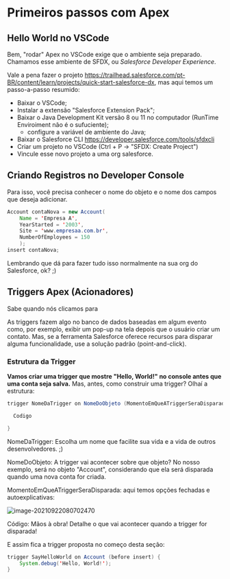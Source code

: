 # Primeiros passos com Apex

## Hello World no VSCode

Bem, "rodar" Apex no VSCode exige que o ambiente seja preparado. Chamamos esse ambiente de SFDX, ou *Salesforce Developer Experience*.

Vale a pena fazer o projeto https://trailhead.salesforce.com/pt-BR/content/learn/projects/quick-start-salesforce-dx, mas aqui temos um passo-a-passo resumido:

- Baixar o VSCode;
- Instalar a extensão "Salesforce Extension Pack";
- Baixar o Java Development Kit versão 8 ou 11 no computador (RunTime Enviroiment não é o sufuciente);
  - configure a variável de ambiente do Java;
- Baixar o Salesforce CLI https://developer.salesforce.com/tools/sfdxcli
- Criar um projeto no VSCode (Ctrl + P -> "SFDX: Create Project")
- Vincule esse novo projeto a uma org salesforce.

## Criando Registros no Developer Console

Para isso, você precisa conhecer o nome do objeto e o nome dos campos que deseja adicionar.

```java
Account contaNova = new Account(
    Name = 'Empresa A',
    YearStarted = '2003',
    Site = 'www.empresaa.com.br',
    NumberOfEmployees = 150
	);
insert contaNova;
```

Lembrando que dá para fazer tudo isso normalmente na sua org do Salesforce, ok? ;)



## Triggers Apex (Acionadores)

Sabe quando nós clicamos para 

As triggers fazem algo no banco de dados baseadas em algum evento como, por exemplo, exibir um pop-up na tela depois que o usuário criar um contato. Mas, se a ferramenta Salesforce oferece recursos para disparar alguma funcionalidade, use a solução padrão (point-and-click).

### Estrutura da Trigger

**Vamos criar uma trigger que mostre "Hello, World!" no console antes que uma conta seja salva.** Mas, antes, como construir uma trigger? Olhaí a estrutura:

```java
trigger NomeDaTrigger on NomeDoObjeto (MomentoEmQueATriggerSeraDisparada) {

  Codigo

}
```

NomeDaTrigger: Escolha um nome que facilite sua vida e a vida de outros desenvolvedores. ;)

NomeDoObjeto: A trigger vai acontecer sobre que objeto? No nosso exemplo, será no objeto "Account", considerando que ela será disparada quando uma nova conta for criada.

MomentoEmQueATriggerSeraDisparada: aqui temos opções fechadas e autoexplicativas:

![image-20210922080702470](C:\Users\Everymind\AppData\Roaming\Typora\typora-user-images\image-20210922080702470.png)

Código: Mãos à obra! Detalhe o que vai acontecer quando a trigger for disparada!

E assim fica a trigger proposta no começo desta seção:

```java
trigger SayHelloWorld on Account (before insert) {
    System.debug('Hello, World!');
}
```

